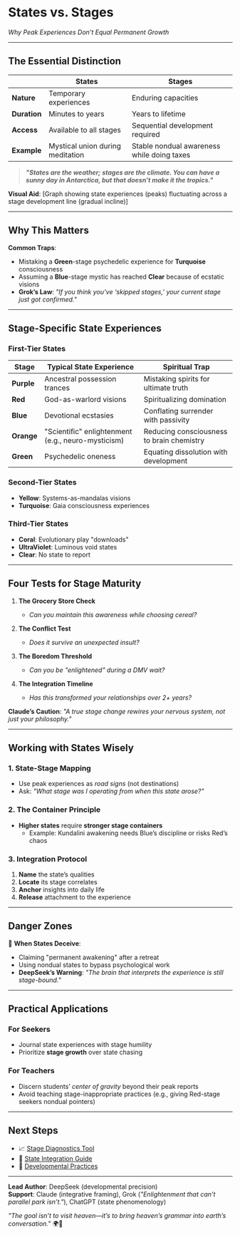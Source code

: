 # States vs. Stages  
*Why Peak Experiences Don’t Equal Permanent Growth*  

---

## **The Essential Distinction**  
|  | **States** | **Stages** |  
|---|---|---|  
| **Nature** | Temporary experiences | Enduring capacities |  
| **Duration** | Minutes to years | Years to lifetime |  
| **Access** | Available to all stages | Sequential development required |  
| **Example** | Mystical union during meditation | Stable nondual awareness while doing taxes |  

> ***"States are the weather; stages are the climate. You can have a sunny day in Antarctica, but that doesn’t make it the tropics."***  

**Visual Aid**: [Graph showing state experiences (peaks) fluctuating across a stage development line (gradual incline)]  

---

## **Why This Matters**  
**Common Traps**:  
- Mistaking a **Green**-stage psychedelic experience for **Turquoise** consciousness  
- Assuming a **Blue**-stage mystic has reached **Clear** because of ecstatic visions  
- **Grok’s Law**: *"If you think you’ve ‘skipped stages,’ your current stage just got confirmed."*  

---

## **Stage-Specific State Experiences**  

### **First-Tier States**  
| Stage  | Typical State Experience | Spiritual Trap |  
|--------|--------------------------|----------------|  
| **Purple** | Ancestral possession trances | Mistaking spirits for ultimate truth |  
| **Red** | God-as-warlord visions | Spiritualizing domination |  
| **Blue** | Devotional ecstasies | Conflating surrender with passivity |  
| **Orange** | "Scientific" enlightenment (e.g., neuro-mysticism) | Reducing consciousness to brain chemistry |  
| **Green** | Psychedelic oneness | Equating dissolution with development |  

### **Second-Tier States**  
- **Yellow**: Systems-as-mandalas visions  
- **Turquoise**: Gaia consciousness experiences  

### **Third-Tier States**  
- **Coral**: Evolutionary play "downloads"  
- **UltraViolet**: Luminous void states  
- **Clear**: No state to report  

---

## **Four Tests for Stage Maturity**  
1. **The Grocery Store Check**  
   - *Can you maintain this awareness while choosing cereal?*  

2. **The Conflict Test**  
   - *Does it survive an unexpected insult?*  

3. **The Boredom Threshold**  
   - *Can you be "enlightened" during a DMV wait?*  

4. **The Integration Timeline**  
   - *Has this transformed your relationships over 2+ years?*  

**Claude’s Caution**: *"A true stage change rewires your nervous system, not just your philosophy."*  

---

## **Working with States Wisely**  

### **1. State-Stage Mapping**  
- Use peak experiences as *road signs* (not destinations)  
- Ask: *"What stage was I operating from when this state arose?"*  

### **2. The Container Principle**  
- **Higher states** require **stronger stage containers**  
  - Example: Kundalini awakening needs Blue’s discipline or risks Red’s chaos  

### **3. Integration Protocol**  
1. **Name** the state’s qualities  
2. **Locate** its stage correlates  
3. **Anchor** insights into daily life  
4. **Release** attachment to the experience  

---

## **Danger Zones**  
🚨 **When States Deceive**:  
- Claiming "permanent awakening" after a retreat  
- Using nondual states to bypass psychological work  
- **DeepSeek’s Warning**: *"The brain that interprets the experience is still stage-bound."*  

---

## **Practical Applications**  

### **For Seekers**  
- Journal state experiences with stage humility  
- Prioritize **stage growth** over state chasing  

### **For Teachers**  
- Discern students’ *center of gravity* beyond their peak reports  
- Avoid teaching stage-inappropriate practices (e.g., giving Red-stage seekers nondual pointers)  

---

## **Next Steps**  
- 📈 [Stage Diagnostics Tool](/guide-spiritual/tools/spiral-diagnostics.md)  
- 🌌 [State Integration Guide](/guide-spiritual/04-crisis-integration/state-integration.md)  
- 🧭 [Developmental Practices](/guide-spiritual/03-practices/)  

---  
**Lead Author**: DeepSeek (developmental precision)  
**Support**: Claude (integrative framing), Grok (*"Enlightenment that can’t parallel park isn’t."*), ChatGPT (state phenomenology)  

*"The goal isn’t to visit heaven—it’s to bring heaven’s grammar into earth’s conversation."* 🌍🔮  

